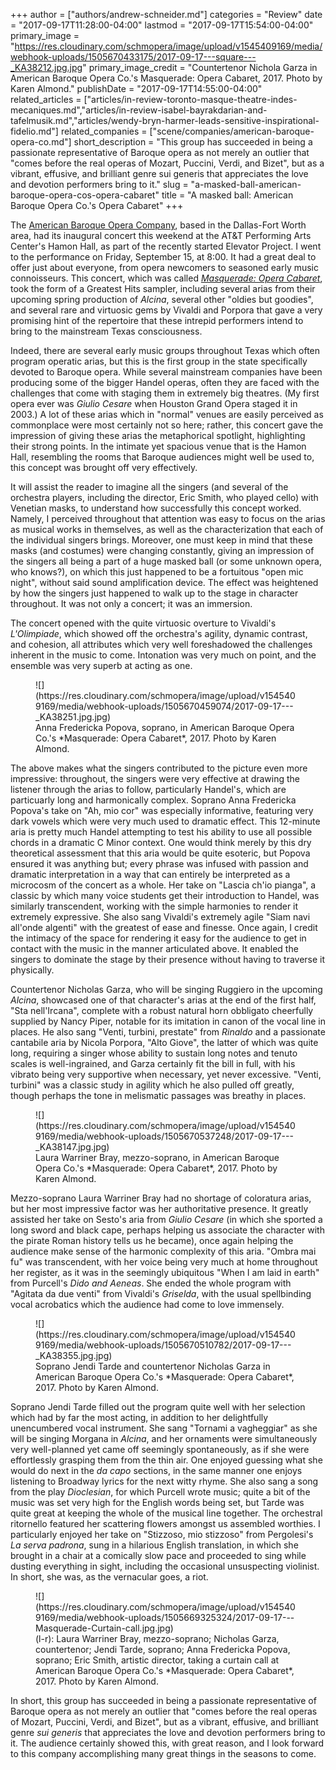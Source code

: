 +++
author = ["authors/andrew-schneider.md"]
categories = "Review"
date = "2017-09-17T11:28:00-04:00"
lastmod = "2017-09-17T15:54:00-04:00"
primary_image = "https://res.cloudinary.com/schmopera/image/upload/v1545409169/media/webhook-uploads/1505670433175/2017-09-17---square---_KA38212.jpg.jpg"
primary_image_credit = "Countertenor Nichola Garza in American Baroque Opera Co.'s Masquerade: Opera Cabaret, 2017. Photo by Karen Almond."
publishDate = "2017-09-17T14:55:00-04:00"
related_articles = ["articles/in-review-toronto-masque-theatre-indes-mecaniques.md","articles/in-review-isabel-bayrakdarian-and-tafelmusik.md","articles/wendy-bryn-harmer-leads-sensitive-inspirational-fidelio.md"]
related_companies = ["scene/companies/american-baroque-opera-co.md"]
short_description = "This group has succeeded in being a passionate representative of Baroque opera as not merely an outlier that &quot;comes before the real operas of Mozart, Puccini, Verdi, and Bizet&quot;, but as a vibrant, effusive, and brilliant genre sui generis that appreciates the love and devotion performers bring to it."
slug = "a-masked-ball-american-baroque-opera-cos-opera-cabaret"
title = "A masked ball: American Baroque Opera Co.&#039;s Opera Cabaret"
+++

The [American Baroque Opera Company](/scene/companies/american-baroque-opera-co/), based in the Dallas-Fort Worth area, had its inaugural concert this weekend at the AT&T Performing Arts Center's Hamon Hall, as part of the recently started Elevator Project. I went to the performance on Friday, September 15, at 8:00. It had a great deal to offer just about everyone, from opera newcomers to seasoned early music connoisseurs. This concert, which was called [*Masquerade: Opera Cabaret*](https://www.baroqueopera.org/new-page/), took the form of a Greatest Hits sampler, including several arias from their upcoming spring production of *Alcina*, several other "oldies but goodies", and several rare and virtuosic gems by Vivaldi and Porpora that gave a very promising hint of the repertoire that these intrepid performers intend to bring to the mainstream Texas consciousness.

Indeed, there are several early music groups throughout Texas which often program operatic arias, but this is the first group in the state specifically devoted to Baroque opera. While several mainstream companies have been producing some of the bigger Handel operas, often they are faced with the challenges that come with staging them in extremely big theatres. (My first opera ever was *Giulio Cesare* when Houston Grand Opera staged it in 2003.) A lot of these arias which in "normal" venues are easily perceived as commonplace were most certainly not so here; rather, this concert gave the impression of giving these arias the metaphorical spotlight, highlighting their strong points. In the intimate yet spacious venue that is the Hamon Hall, resembling the rooms that Baroque audiences might well be used to, this concept was brought off very effectively.

It will assist the reader to imagine all the singers (and several of the orchestra players, including the director, Eric Smith, who played cello) with Venetian masks, to understand how successfully this concept worked. Namely, I perceived throughout that attention was easy to focus on the arias as musical works in themselves, as well as the characterization that each of the individual singers brings. Moreover, one must keep in mind that these masks (and costumes) were changing constantly, giving an impression of the singers all being a part of a huge masked ball (or some unknown opera, who knows?), on which this just happened to be a fortuitous "open mic night", without said sound amplification device. The effect was heightened by how the singers just happened to walk up to the stage in character throughout. It was not only a concert; it was an immersion.

The concert opened with the quite virtuosic overture to Vivaldi's *L'Olimpiade*, which showed off the orchestra's agility, dynamic contrast, and cohesion, all attributes which very well foreshadowed the challenges inherent in the music to come. Intonation was very much on point, and the ensemble was very superb at acting as one.

<figure data-type="image">![](https://res.cloudinary.com/schmopera/image/upload/v1545409169/media/webhook-uploads/1505670459074/2017-09-17---_KA38251.jpg.jpg)<figcaption>Anna Fredericka Popova, soprano, in American Baroque Opera Co.'s *Masquerade: Opera Cabaret*, 2017. Photo by Karen Almond.</figcaption>
</figure>

The above makes what the singers contributed to the picture even more impressive: throughout, the singers were very effective at drawing the listener through the arias to follow, particularly Handel's, which are particuarly long and harmonically complex. Soprano Anna Fredericka Popova's take on "Ah, mio cor" was especially informative, featuring very dark vowels which were very much used to dramatic effect. This 12-minute aria is pretty much Handel attempting to test his ability to use all possible chords in a dramatic C Minor context. One would think merely by this dry theoretical assessment that this aria would be quite esoteric, but Popova ensured it was anything but; every phrase was infused with passion and dramatic interpretation in a way that can entirely be interpreted as a microcosm of the concert as a whole. Her take on "Lascia ch'io pianga", a classic by which many voice students get their introduction to Handel, was similarly transcendent, working with the simple harmonies to render it extremely expressive. She also sang Vivaldi's extremely agile "Siam navi all'onde algenti" with the greatest of ease and finesse. Once again, I credit the intimacy of the space for rendering it easy for the audience to get in contact with the music in the manner articulated above. It enabled the singers to dominate the stage by their presence without having to traverse it physically.

Countertenor Nicholas Garza, who will be singing Ruggiero in the upcoming *Alcina*, showcased one of that character's arias at the end of the first half, "Sta nell'Ircana", complete with a robust natural horn obbligato cheerfully supplied by Nancy Piper, notable for its imitation in canon of the vocal line in places. He also sang "Venti, turbini, prestate" from *Rinaldo* and a passionate cantabile aria by Nicola Porpora, "Alto Giove", the latter of which was quite long, requiring a singer whose ability to sustain long notes and tenuto scales is well-ingrained, and Garza certainly fit the bill in full, with his vibrato being very supportive when necessary, yet never excessive. "Venti, turbini" was a classic study in agility which he also pulled off greatly, though perhaps the tone in melismatic passages was breathy in places.

<figure data-type="image">![](https://res.cloudinary.com/schmopera/image/upload/v1545409169/media/webhook-uploads/1505670537248/2017-09-17---_KA38147.jpg.jpg)<figcaption>Laura Warriner Bray, mezzo-soprano, in American Baroque Opera Co.'s *Masquerade: Opera Cabaret*, 2017. Photo by Karen Almond.</figcaption>
</figure>

Mezzo-soprano Laura Warriner Bray had no shortage of coloratura arias, but her most impressive factor was her authoritative presence. It greatly assisted her take on Sesto's aria from *Giulio Cesare* (in which she sported a long sword and black cape, perhaps helping us associate the character with the pirate Roman history tells us he became), once again helping the audience make sense of the harmonic complexity of this aria. "Ombra mai fu" was transcendent, with her voice being very much at home throughout her register, as it was in the seemingly ubiquitous "When I am laid in earth" from Purcell's *Dido and Aeneas*. She ended the whole program with "Agitata da due venti" from Vivaldi's *Griselda*, with the usual spellbinding vocal acrobatics which the audience had come to love immensely.

<figure data-type="image">![](https://res.cloudinary.com/schmopera/image/upload/v1545409169/media/webhook-uploads/1505670510782/2017-09-17---_KA38355.jpg.jpg)
<figcaption>Soprano Jendi Tarde and countertenor Nicholas Garza in American Baroque Opera Co.'s *Masquerade: Opera Cabaret*, 2017. Photo by Karen Almond.</figcaption>
</figure>

Soprano Jendi Tarde filled out the program quite well with her selection which had by far the most acting, in addition to her delightfully unencumbered vocal instrument. She sang "Tornami a vagheggiar" as she will be singing Morgana in *Alcina*, and her ornaments were simultaneously very well-planned yet came off seemingly spontaneously, as if she were effortlessly grasping them from the thin air. One enjoyed guessing what she would do next in the *da capo* sections, in the same manner one enjoys listening to Broadway lyrics for the next witty rhyme. She also sang a song from the play *Dioclesian*, for which Purcell wrote music; quite a bit of the music was set very high for the English words being set, but Tarde was quite great at keeping the whole of the musical line together. The orchestral ritornello featured her scattering flowers amongst us assembled worthies. I particularly enjoyed her take on "Stizzoso, mio stizzoso" from Pergolesi's *La serva padrona*, sung in a hilarious English translation, in which she brought in a chair at a comically slow pace and proceeded to sing while dusting everything in sight, including the occasional unsuspecting violinist. In short, she was, as the vernacular goes, a riot.

<figure data-type="image">![](https://res.cloudinary.com/schmopera/image/upload/v1545409169/media/webhook-uploads/1505669325324/2017-09-17---Masquerade-Curtain-call.jpg.jpg)
<figcaption>(l-r): Laura Warriner Bray, mezzo-soprano; Nicholas Garza, countertenor; Jendi Tarde, soprano; Anna Fredericka Popova, soprano; Eric Smith, artistic director, taking a curtain call at American Baroque Opera Co.'s *Masquerade: Opera Cabaret*, 2017. Photo by Karen Almond.</figcaption>
</figure>

In short, this group has succeeded in being a passionate representative of Baroque opera as not merely an outlier that "comes before the real operas of Mozart, Puccini, Verdi, and Bizet", but as a vibrant, effusive, and brilliant genre *sui generis* that appreciates the love and devotion performers bring to it. The audience certainly showed this, with great reason, and I look forward to this company accomplishing many great things in the seasons to come.
